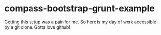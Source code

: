 compass-bootstrap-grunt-example
===============================

Getting this setup was a pain for me. So here is my day of work accessible by a git clone. Gotta love github!
